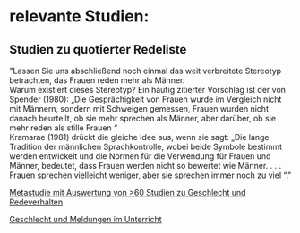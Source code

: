 # relevante Studien:

## Studien zu quotierter Redeliste


"Lassen Sie uns abschließend noch einmal das weit verbreitete Stereotyp betrachten, das Frauen reden mehr als Männer.  
Warum existiert dieses Stereotyp? Ein häufig zitierter Vorschlag ist der von Spender (1980): „Die Gesprächigkeit von Frauen wurde im Vergleich nicht mit Männern, sondern mit Schweigen gemessen, Frauen wurden nicht danach beurteilt, ob sie mehr sprechen als Männer, aber darüber, ob sie mehr reden als stille Frauen “  
Kramarae (1981) drückt die gleiche Idee aus, wenn sie sagt: „Die lange Tradition der männlichen Sprachkontrolle, wobei beide Symbole bestimmt werden entwickelt und die Normen für die Verwendung für Frauen und Männer, bedeutet, dass Frauen werden nicht so bewertet wie Männer. . . .  Frauen sprechen vielleicht weniger, aber sie sprechen immer noch zu viel “."


[Metastudie mit Auswertung von >60 Studien zu Geschlecht und Redeverhalten](https://web.stanford.edu/~eckert/PDF/JamesDrakich.pdf)


[Geschlecht und Meldungen im Unterricht](https://www.bzl.uni-bonn.de/praxiselemente/Praxissemester/Studienprojekte/studienprojekte/stahn_geschlecht-in-der-schule)